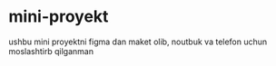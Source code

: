 # mini-proyekt
ushbu mini proyektni figma dan maket olib, noutbuk va telefon uchun moslashtirb qilganman
